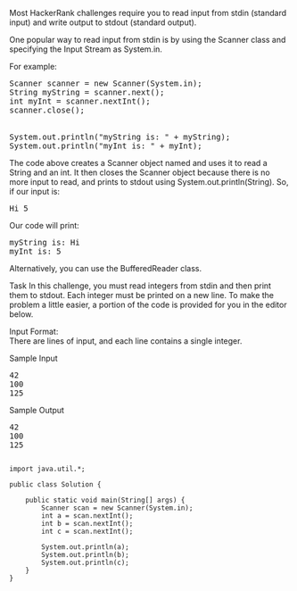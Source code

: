 Most HackerRank challenges require you to read input from stdin (standard input) and write output to stdout (standard output).

One popular way to read input from stdin is by using the Scanner class and specifying the Input Stream as System.in.

For example:
<pre>
Scanner scanner = new Scanner(System.in);
String myString = scanner.next();
int myInt = scanner.nextInt();
scanner.close();


System.out.println("myString is: " + myString);
System.out.println("myInt is: " + myInt);
</pre>

The code above creates a Scanner object named  and uses it to read a String and an int. It then closes the Scanner object because there is no more input to read, and prints to stdout using System.out.println(String). So, if our input is:
<pre>
Hi 5
</pre>

Our code will print:  
<pre>
myString is: Hi
myInt is: 5
</pre>
Alternatively, you can use the BufferedReader class.

Task
In this challenge, you must read  integers from stdin and then print them to stdout. Each integer must be printed on a new line. To make the problem a little easier, a portion of the code is provided for you in the editor below.

Input Format:  
There are  lines of input, and each line contains a single integer.

Sample Input
<pre>
42
100
125
</pre>

Sample Output
<pre>
42
100
125
</pre>

<pre><code>
import java.util.*;

public class Solution {

    public static void main(String[] args) {
        Scanner scan = new Scanner(System.in);
        int a = scan.nextInt();
        int b = scan.nextInt();
        int c = scan.nextInt();

        System.out.println(a);
        System.out.println(b);
        System.out.println(c);
    }
}
</code></pre>
